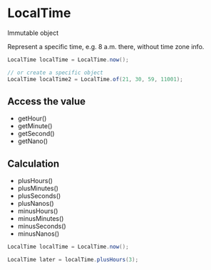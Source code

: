 # LocalTime

Immutable object

Represent a specific time, e.g. 8 a.m. there, without time zone info.

```java
LocalTime localTime = LocalTime.now();

// or create a specific object
LocalTime localTime2 = LocalTime.of(21, 30, 59, 11001);
```

## Access the value

- getHour()
- getMinute()
- getSecond()
- getNano()

## Calculation

- plusHours()
- plusMinutes()
- plusSeconds()
- plusNanos()
- minusHours()
- minusMinutes()
- minusSeconds()
- minusNanos()

```java
LocalTime localTime = LocalTime.now();

LocalTime later = localTime.plusHours(3);
```
